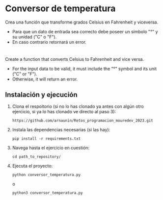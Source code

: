 # Conversor de temperatura

Crea una función que transforme grados Celsius en Fahrenheit y viceversa.
- Para que un dato de entrada sea correcto debe poseer un símbolo "°" y su unidad ("C" o "F").
- En caso contrario retornará un error.

#

Create a function that converts Celsius to Fahrenheit and vice versa.
- For the input data to be valid, it must include the "°" symbol and its unit ("C" or "F").
- Otherwise, it will return an error.

## Instalación y ejecución
1. Clona el respoitorio (si no lo has clonado ya antes con algún otro ejercicio, si ya lo has clonado ve directo al paso 3):
   ```
   https://github.com/arnaunin/Retos_programacion_mouredev_2023.git
   ```
2. Instala las dependencias necesarias (si las hay):
   ```
   pip install -r requirements.txt
   ```
3. Navega hasta el ejercicio en cuestión:
   ```
   cd path_to_repository/
   ```
4. Ejecuta el proyecto:
   ```
   python conversor_temperatura.py
   ```
   o
   ```
   python3 conversor_temperatura.py
